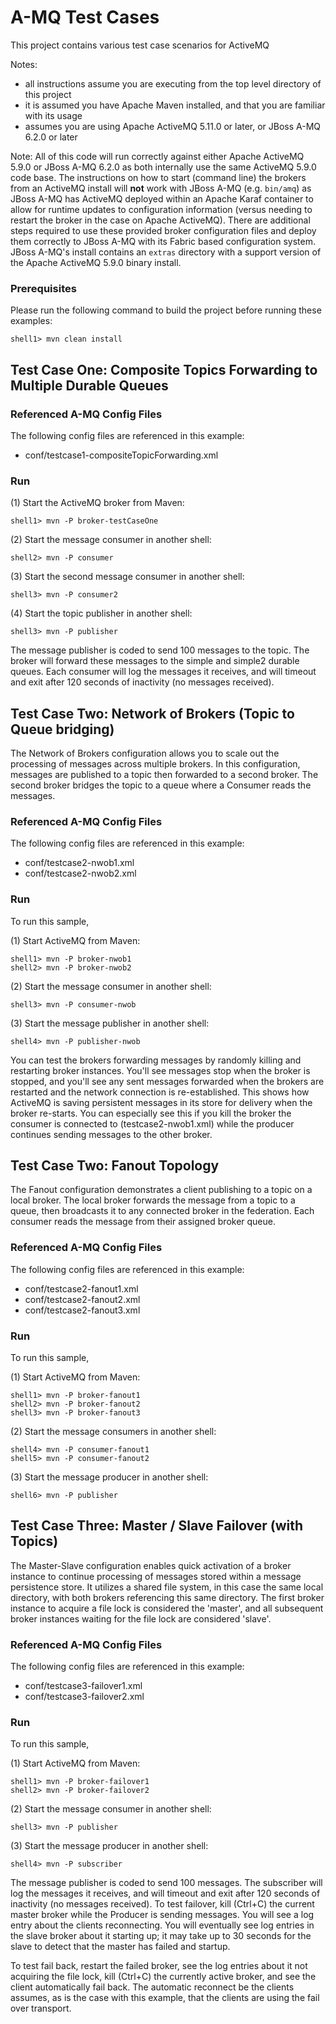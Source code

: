 A-MQ Test Cases
=============================

This project contains various test case scenarios for ActiveMQ

Notes:

* all instructions assume you are executing from the top level directory of this project
* it is assumed you have Apache Maven installed, and that you are familiar with its usage
* assumes you are using Apache ActiveMQ 5.11.0 or later, or JBoss A-MQ 6.2.0 or later

Note: All of this code will run correctly against either Apache ActiveMQ 5.9.0 or JBoss A-MQ 6.2.0 as both
internally use the same ActiveMQ 5.9.0 code base. The instructions on how to start (command line) the brokers from an
ActiveMQ install will **not** work with JBoss A-MQ (e.g. `bin/amq`) as JBoss A-MQ has ActiveMQ
deployed within an Apache Karaf container to allow for runtime updates to configuration information (versus needing to
restart the broker in the case on Apache ActiveMQ). There are additional steps required to use these provided broker
configuration files and deploy them correctly to JBoss A-MQ with its Fabric based configuration system.
JBoss A-MQ's install contains an `extras` directory with a support version of the Apache ActiveMQ 5.9.0 binary
install.

### Prerequisites ###

Please run the following command  to build the project before running these examples:

    shell1> mvn clean install


Test Case One: Composite Topics Forwarding to Multiple Durable Queues
---------------------------------------------------------------------

### Referenced A-MQ Config Files ###

The following config files are referenced in this example:

- conf/testcase1-compositeTopicForwarding.xml

### Run ###
    
(1) Start the ActiveMQ broker from Maven:

    shell1> mvn -P broker-testCaseOne

(2) Start the message consumer in another shell:

    shell2> mvn -P consumer

(3) Start the second message consumer in another shell:

    shell3> mvn -P consumer2

(4) Start the topic publisher in another shell:

    shell3> mvn -P publisher

The message publisher is coded to send 100 messages to the topic. The broker will forward these messages to the simple and simple2 durable queues. Each consumer will log the messages it receives, and will timeout and exit after 120 seconds of inactivity (no messages received).

Test Case Two: Network of Brokers (Topic to Queue bridging)
-----------------------------------------------------------

The Network of Brokers configuration allows you to scale out the processing of messages across multiple brokers. In
this configuration, messages are published to a topic then forwarded to a second broker. The second broker bridges the topic to a queue where a Consumer reads the messages.

### Referenced A-MQ Config Files ###

The following config files are referenced in this example:

- conf/testcase2-nwob1.xml
- conf/testcase2-nwob2.xml

### Run ###

To run this sample,

(1) Start ActiveMQ from Maven:

    shell1> mvn -P broker-nwob1
    shell2> mvn -P broker-nwob2

(2) Start the message consumer in another shell:

    shell3> mvn -P consumer-nwob

(3) Start the message publisher in another shell:

    shell4> mvn -P publisher-nwob

You can test the brokers forwarding messages by randomly killing and restarting broker instances. You'll see messages
stop when the broker is stopped, and you'll see any sent messages forwarded when the brokers are restarted and the
network connection is re-established. This shows how ActiveMQ is saving persistent messages in its store for delivery
when the broker re-starts. You can especially see this if you kill the broker the consumer is connected to
(testcase2-nwob1.xml) while the producer continues sending messages to the other broker.

Test Case Two: Fanout Topology
-----------------------------------------------------------

The Fanout configuration demonstrates a client publishing to a topic on a local broker.  The local broker forwards the message from a topic to a queue, then broadcasts it to any connected broker in the federation. Each consumer reads the message from their assigned broker queue.

### Referenced A-MQ Config Files ###

The following config files are referenced in this example:

- conf/testcase2-fanout1.xml
- conf/testcase2-fanout2.xml
- conf/testcase2-fanout3.xml

### Run ###

To run this sample,

(1) Start ActiveMQ from Maven:

    shell1> mvn -P broker-fanout1
    shell2> mvn -P broker-fanout2
    shell3> mvn -P broker-fanout3

(2) Start the message consumers in another shell:

    shell4> mvn -P consumer-fanout1
    shell5> mvn -P consumer-fanout2


(3) Start the message producer in another shell:

    shell6> mvn -P publisher


Test Case Three: Master / Slave Failover (with Topics)
------------------------------------------------------

The Master-Slave configuration enables quick activation of a broker instance to continue processing of messages stored
within a message persistence store. It utilizes a shared file system, in this case the same local directory, with both
brokers referencing this same directory. The first broker instance to acquire a file lock is considered the 'master',
and all subsequent broker instances waiting for the file lock are considered 'slave'.

### Referenced A-MQ Config Files ###

The following config files are referenced in this example:

- conf/testcase3-failover1.xml
- conf/testcase3-failover2.xml

### Run ###

To run this sample,

(1) Start ActiveMQ from Maven:

    shell1> mvn -P broker-failover1
    shell2> mvn -P broker-failover2

(2) Start the message consumer in another shell:

    shell3> mvn -P publisher

(3) Start the message producer in another shell:

    shell4> mvn -P subscriber

The message publisher is coded to send 100 messages. The subscriber will log the messages it receives, and will timeout
and exit after 120 seconds of inactivity (no messages received). To test failover, kill (Ctrl+C) the current master
broker while the Producer is sending messages. You will see a log entry about the clients reconnecting. You will
eventually see log entries in the slave broker about it starting up; it may take up to 30 seconds for the slave to
detect that the master has failed and startup.

To test fail back, restart the failed broker, see the log entries about it not acquiring the file lock, kill (Ctrl+C)
the currently active broker, and see the client automatically fail back. The automatic reconnect be the clients assumes,
as is the case with this example, that the clients are using the fail over transport.